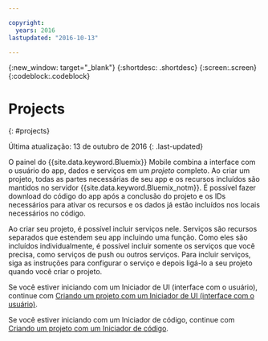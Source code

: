 ```yaml
---

copyright:
  years: 2016
lastupdated: "2016-10-13"

---
```

{:new_window: target="_blank"}
{:shortdesc: .shortdesc}
{:screen:.screen}
{:codeblock:.codeblock}

# Projects
{: #projects}

Última atualização: 13 de outubro de 2016
{: .last-updated}

O painel do {{site.data.keyword.Bluemix}} Mobile combina a interface com o
usuário do app, dados e serviços em um *projeto* completo. Ao criar um
projeto, todas as partes necessárias de seu app e os recursos incluídos são mantidos no
servidor {{site.data.keyword.Bluemix_notm}}. É possível fazer download do código
do app após a conclusão do projeto e os IDs necessários para ativar os recursos e os
dados já estão incluídos nos locais necessários no código.

Ao criar seu projeto, é possível incluir serviços nele. Serviços são recursos
separados que estendem seu app incluindo uma função. Como eles são incluídos
individualmente, é possível incluir somente os serviços que você precisa, como serviços
de push ou outros serviços. Para incluir serviços, siga as instruções para configurar o
serviço e depois ligá-lo a seu projeto quando você criar o projeto.

Se você estiver iniciando com um Iniciador de UI (interface com o usuário), continue com [Criando um projeto com um Iniciador de UI (interface com o usuário)](projects_ui.html).

Se você estiver iniciando com um Iniciador de código, continue com
[Criando um projeto com um Iniciador de código](projects_code.html).
